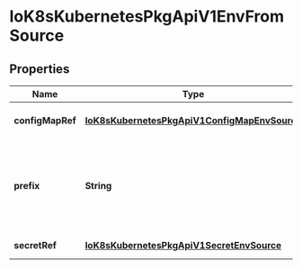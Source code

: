 
# IoK8sKubernetesPkgApiV1EnvFromSource

## Properties
Name | Type | Description | Notes
------------ | ------------- | ------------- | -------------
**configMapRef** | [**IoK8sKubernetesPkgApiV1ConfigMapEnvSource**](IoK8sKubernetesPkgApiV1ConfigMapEnvSource.md) | The ConfigMap to select from |  [optional]
**prefix** | **String** | An optional identifer to prepend to each key in the ConfigMap. Must be a C_IDENTIFIER. |  [optional]
**secretRef** | [**IoK8sKubernetesPkgApiV1SecretEnvSource**](IoK8sKubernetesPkgApiV1SecretEnvSource.md) | The Secret to select from |  [optional]



